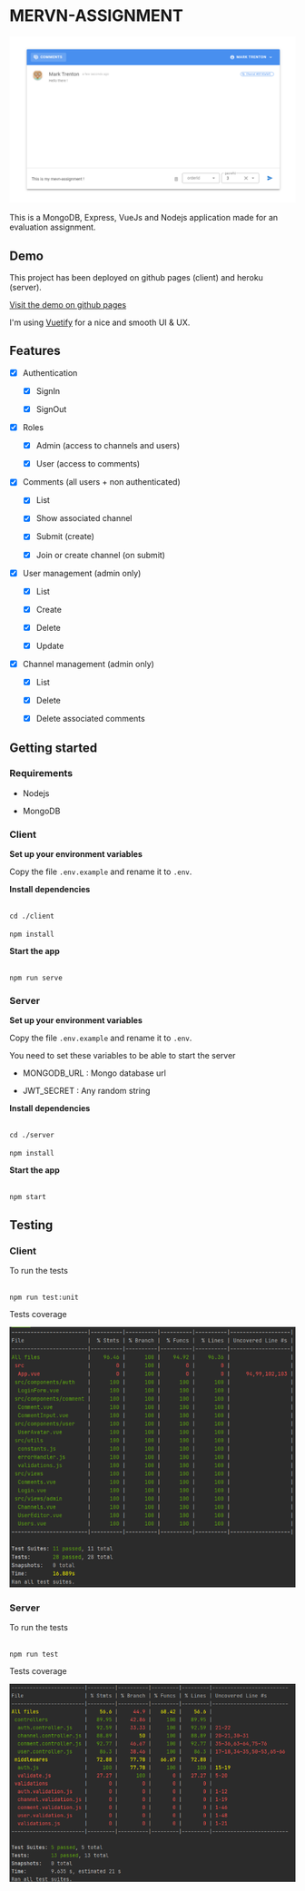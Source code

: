 # MERVN-ASSIGNMENT

![demo screenshot](https://github.com/FekihTaoufik/mevn-assignment/blob/master/images/demo.png?raw=true)

This is a MongoDB, Express, VueJs and Nodejs application made for an evaluation assignment.

## Demo

This project has been deployed on github pages (client) and heroku (server).

[Visit the demo on github pages](https://fekihtaoufik.github.io/mevn-assignment/)

I'm using [Vuetify](https://vuetifyjs.com/) for a nice and smooth UI & UX.

## Features

- [x] Authentication

  - [x] SignIn

  - [x] SignOut

- [x] Roles

  - [x] Admin (access to channels and users)

  - [x] User (access to comments)

- [x] Comments (all users + non authenticated)

  - [x] List

  - [x] Show associated channel

  - [x] Submit (create)

  - [x] Join or create channel (on submit)

- [x] User management (admin only)

  - [x] List

  - [x] Create

  - [x] Delete

  - [x] Update

- [x] Channel management (admin only)

  - [x] List

  - [x] Delete

  - [x] Delete associated comments

## Getting started

### Requirements

- Nodejs

- MongoDB

### Client

**Set up your environment variables**

Copy the file `.env.example` and rename it to `.env`.

**Install dependencies**

```

cd ./client

npm install

```

**Start the app**

```

npm run serve

```

### Server

**Set up your environment variables**

Copy the file `.env.example` and rename it to `.env`.

You need to set these variables to be able to start the server

- MONGODB_URL : Mongo database url

- JWT_SECRET : Any random string

**Install dependencies**

```

cd ./server

npm install

```

**Start the app**

```

npm start

```

## Testing

### Client

To run the tests

```

npm run test:unit

```

Tests coverage

![Client coverage](https://github.com/FekihTaoufik/mevn-assignment/blob/master/images/client-coverage.png?raw=true)

### Server

To run the tests

```

npm run test

```

Tests coverage

![Client coverage](https://github.com/FekihTaoufik/mevn-assignment/blob/master/images/server-coverage.png?raw=true)
